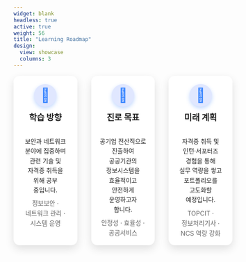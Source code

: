 ```yaml
---
widget: blank
headless: true
active: true
weight: 56
title: "Learning Roadmap"
design:
  view: showcase
  columns: 3
---
```


<div class="kjh-skill-grid">
  <div class="skill-card">
    <div class="skill-icon">📘</div>
    <strong>학습 방향</strong><br>
    보안과 네트워크 분야에 집중하며<br>
    관련 기술 및 자격증 취득을 위해 공부 중입니다.<br>
    <em>정보보안 · 네트워크 관리 · 시스템 운영</em>
  </div>

  <div class="skill-card">
    <div class="skill-icon">🎯</div>
    <strong>진로 목표</strong><br>
    공기업 전산직으로 진출하여 공공기관의 정보시스템을<br>
    효율적이고 안전하게 운영하고자 합니다.<br>
    <em>안정성 · 효율성 · 공공서비스</em>
  </div>

  <div class="skill-card">
    <div class="skill-icon">🚀</div>
    <strong>미래 계획</strong><br>
    자격증 취득 및 인턴·서포터즈 경험을 통해<br>
    실무 역량을 쌓고 포트폴리오를 고도화할 예정입니다.<br>
    <em>TOPCIT · 정보처리기사 · NCS 역량 강화</em>
  </div>
</div>

<style>
.kjh-skill-grid {
  display: grid;
  grid-template-columns: repeat(3, 1fr);
  gap: 2rem;
  grid-auto-rows: 1fr;
  margin-top: 1rem;
  align-items: stretch;
}
@media (max-width: 900px) {
  .kjh-skill-grid {
    grid-template-columns: repeat(2, 1fr);
  }
}
@media (max-width: 600px) {
  .kjh-skill-grid {
    grid-template-columns: repeat(1, 1fr);
  }
}
.skill-card {
  background: #fff;
  border-radius: 14px;
  padding: 1.2rem 1.2rem 1rem;
  box-shadow: 0 8px 20px rgba(0,0,0,0.12);
  line-height: 1.6;
  color: #222;
  text-align: center;
  transition: background 0.4s ease, box-shadow 0.4s ease, transform 0.3s ease, color 0.3s ease;
  cursor: default;
  display: flex;
  flex-direction: column;
  align-items: center;
  justify-content: flex-start;
  height: 100%;
  box-sizing: border-box;
  overflow-wrap: anywhere;
  word-break: keep-all;
}
.skill-icon {
  font-size: 2rem;
  width: 52px;
  height: 52px;
  line-height: 52px;
  border-radius: 50%;
  background: #e0e7ff;
  color: #3A86FF;
  margin-bottom: 0.6rem;
  box-shadow: 0 4px 10px rgba(58, 134, 255, 0.3);
  user-select: none;
  display: flex;
  justify-content: center;
  align-items: center;
}
.skill-card strong {
  font-size: 1.2rem;
  margin-bottom: 0.4rem;
  display: block;
}
.skill-card em {
  font-style: normal;
  color: #666;
  font-size: 0.9rem;
  margin-top: 0.5rem;
  display: block;
}
.skill-card:hover {
  background: linear-gradient(135deg, #3A86FF, #06D6A0);
  color: #f0f0f0;
  transform: scale(1.03);
  box-shadow: 0 14px 30px rgba(58, 134, 255, 0.5);
}
.skill-card:hover .skill-icon {
  background: rgba(255, 255, 255, 0.3);
  color: #e0f7f5;
  box-shadow: 0 6px 16px rgba(255, 255, 255, 0.5);
}
.skill-card:hover em {
  color: #d0f0e8;
}
.dark .skill-card {
  background: #1b2838;
  color: #ddd;
  box-shadow: 0 8px 24px rgba(0,0,0,0.6);
}
.dark .skill-icon {
  background: #2a3b54;
  color: #3A86FF;
  box-shadow: 0 4px 10px rgba(58, 134, 255, 0.5);
}
.dark .skill-card:hover {
  background: linear-gradient(135deg, #3A86FF, #06D6A0);
  color: #f0f0f0;
  box-shadow: 0 14px 30px rgba(58, 134, 255, 0.7);
}
.dark .skill-card:hover .skill-icon {
  background: rgba(255, 255, 255, 0.2);
  color: #d0f0e8;
  box-shadow: 0 6px 16px rgba(255, 255, 255, 0.4);
}
.dark .skill-card:hover em {
  color: #b0e8d8;
}
</style>